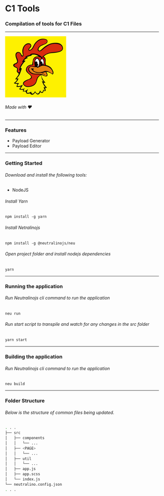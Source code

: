 # C1 Tools

### Compilation of tools for C1 Files

------------

![](https://raw.githubusercontent.com/uinjei/c1-tools/main/resources/icons/appIcon.png)

###### Made with ❤️

------------

### Features

- Payload Generator
- Payload Editor

------------

### Getting Started

###### Download and install the following tools:

- NodeJS

###### Install Yarn

`npm install -g yarn`

###### Install Netralinojs

`npm install -g @neutralinojs/neu`

###### Open project folder and install nodejs dependencies

`yarn`

------------

### Running the application

###### Run Neutralinojs cli command to run the application

`neu run`

###### Run start script to transpile and watch for any changes in the src folder

`yarn start`

------------

### Building the application

######  Run Neutralinojs cli command to run the application

`neu build`

------------
### Folder Structure

###### Below is the structure of common files being updated.

```bash
. . .
├── src
│   ├── components
│   │   └── ...
│   ├── <PAGE>
│   │   └── ...
│   ├── util
│   │   └── ...
│   ├── app.js
│   ├── app.scss
│   └── index.js
└── neutralino.config.json
. . .
```

